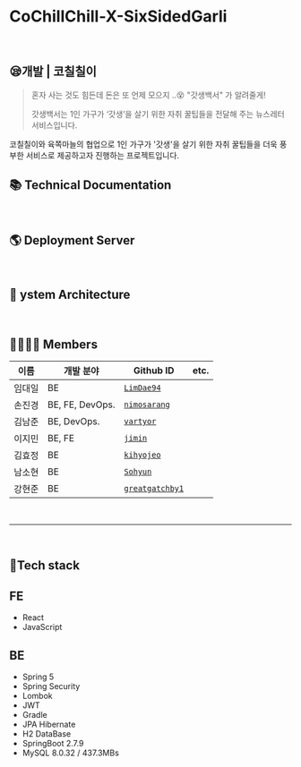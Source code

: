 # CoChillChill-X-SixSidedGarli



<br>



## 😪개발 | 코칠칠이

>  혼자 사는 것도 힘든데  돈은 또 언제 모으지 ..😵 
> "갓생백서" 가 알려줄게!
>
> 갓생백서는 1인 가구가 ‘갓생’을 살기 위한 자취 꿀팁들을 전달해 주는 뉴스레터 서비스입니다.

코칠칠이와 육쪽마늘의 협업으로 1인 가구가 '갓생'을 살기 위한 자취 꿀팁들을 더욱 풍부한 서비스로 제공하고자 진행하는 프로젝트입니다.





## 📚 Technical Documentation

<br>



## 🌎 Deployment Server

<br>



## 🏢 ystem Architecture

<br>





## 👨‍👨‍👧‍👦 Members

| 이름   | 개발 분야       | Github ID                                           | etc. |
| ------ | --------------- | --------------------------------------------------- | ---- |
| 임대일 | BE              | [`LimDae94`](https://github.com/limDae94/)          |      |
| 손진경 | BE, FE, DevOps. | [`nimosarang`](https://github.com/nimosarang)       |      |
| 김남준 | BE, DevOps.     | [`vartyor`](https://github.com/vartyor)             |      |
| 이지민 | BE, FE          | [`jimin`](https://github.com/min-log)               |      |
| 김효정 | BE              | [`kihyojeo`](https://github.com/kihyojeo)           |      |
| 남소현 | BE              | [`Sohyun`](https://github.com/nsso12)               |      |
| 강현준 | BE              | [`greatgatchby1`](https://github.com/greatgatchby1) |      |

<br>

---

<br>

## 🔧Tech stack

## FE

- React
- JavaScript

## BE

- Spring 5
- Spring Security
- Lombok
- JWT
- Gradle
- JPA Hibernate
- H2 DataBase
- SpringBoot 2.7.9
- MySQL 8.0.32 / 437.3MBs